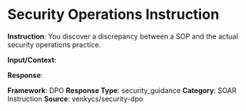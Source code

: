 # Security Operations Instruction

**Instruction**: You discover a discrepancy between a SOP and the actual security operations practice.

**Input/Context**: 

**Response**: 

**Framework**: DPO
**Response Type**: security_guidance
**Category**: SOAR Instruction
**Source**: venkycs/security-dpo
